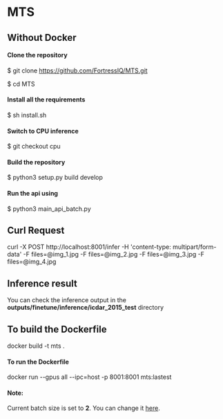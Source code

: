# MTS
## Without Docker
#### Clone the repository
$ git clone https://github.com/FortressIQ/MTS.git

$ cd MTS
#### Install all the requirements
$ sh install.sh
#### Switch to CPU inference
$ git checkout cpu
#### Build the repository
$ python3 setup.py build develop
#### Run the api using
$ python3 main_api_batch.py

## Curl Request
curl -X POST http://localhost:8001/infer  -H 'content-type: multipart/form-data'  -F files=@img_1.jpg -F files=@img_2.jpg -F files=@img_3.jpg -F files=@img_4.jpg

## Inference result
You can check the inference output in the **outputs/finetune/inference/icdar_2015_test** directory

## To build the Dockerfile
docker build -t mts .
#### To run the Dockerfile
docker run --gpus all --ipc=host -p 8001:8001 mts:lastest

#### Note:
Current batch size is set to **2**.
You can change it [here](https://github.com/FortressIQ/MTS/blob/bf888d5f08c8f306819f146124f7bc90d8bbe6e2/configs/finetune.yaml#L73).

